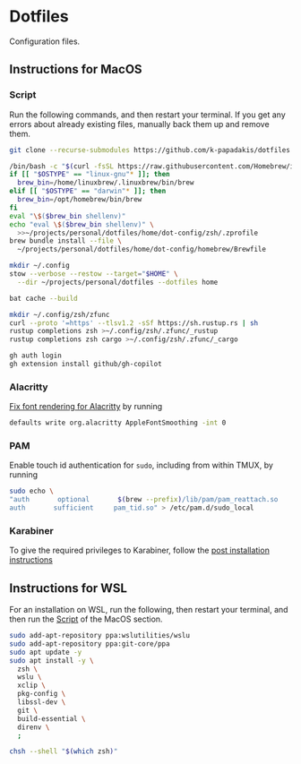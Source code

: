 # Dotfiles

Configuration files.

## Instructions for MacOS

### Script

Run the following commands, and then restart your terminal. If you get any
errors about already existing files, manually back them up and remove them.

```bash
git clone --recurse-submodules https://github.com/k-papadakis/dotfiles ~/projects/personal/dotfiles

/bin/bash -c "$(curl -fsSL https://raw.githubusercontent.com/Homebrew/install/HEAD/install.sh)"
if [[ "$OSTYPE" == "linux-gnu"* ]]; then
  brew_bin=/home/linuxbrew/.linuxbrew/bin/brew
elif [[ "$OSTYPE" == "darwin"* ]]; then
  brew_bin=/opt/homebrew/bin/brew
fi
eval "\$($brew_bin shellenv)"
echo "eval \$($brew_bin shellenv)" \
  >>~/projects/personal/dotfiles/home/dot-config/zsh/.zprofile
brew bundle install --file \
  ~/projects/personal/dotfiles/home/dot-config/homebrew/Brewfile

mkdir ~/.config
stow --verbose --restow --target="$HOME" \
  --dir ~/projects/personal/dotfiles --dotfiles home

bat cache --build

mkdir ~/.config/zsh/zfunc
curl --proto '=https' --tlsv1.2 -sSf https://sh.rustup.rs | sh
rustup completions zsh >~/.config/zsh/.zfunc/_rustup
rustup completions zsh cargo >~/.config/zsh/.zfunc/_cargo

gh auth login
gh extension install github/gh-copilot
```

### Alacritty

[Fix font rendering for Alacritty](https://github.com/alacritty/alacritty/issues/7333#issuecomment-2128528068)
by running

```bash
defaults write org.alacritty AppleFontSmoothing -int 0
```

### PAM

Enable touch id authentication for `sudo`, including from within TMUX, by
running

```bash
sudo echo \
"auth       optional       $(brew --prefix)/lib/pam/pam_reattach.so       ignore_ssh
auth       sufficient     pam_tid.so" > /etc/pam.d/sudo_local
```

### Karabiner

To give the required privileges to Karabiner, follow the
[post installation instructions](https://karabiner-elements.pqrs.org/docs/getting-started/installation/#open-karabiner-elements-settings)

## Instructions for WSL

For an installation on WSL, run the following, then restart your terminal, and
then run the [Script](#script) of the MacOS section.

```bash
sudo add-apt-repository ppa:wslutilities/wslu
sudo add-apt-repository ppa:git-core/ppa
sudo apt update -y
sudo apt install -y \
  zsh \
  wslu \
  xclip \
  pkg-config \
  libssl-dev \
  git \
  build-essential \
  direnv \
  ;

chsh --shell "$(which zsh)"
```
